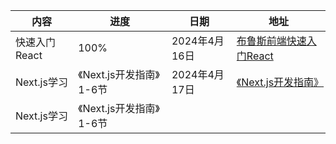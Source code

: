 
| 内容        | 进度                | 日期         | 地址                                                                                                                                                                                  |
| --------- | ----------------- | ---------- | ----------------------------------------------------------------------------------------------------------------------------------------------------------------------------------- |
| 快速入门React | 100%              | 2024年4月16日 | [布鲁斯前端快速入门React](https://www.bilibili.com/video/BV1764y1z7pb/?spm_id_from=333.1007.top_right_bar_window_custom_collection.content.click&vd_source=5e407ab2fed16d22ec92fa8db030ffef) |
| Next.js学习 | 《Next.js开发指南》1-6节 | 2024年4月17日 | [《Next.js开发指南》](https://juejin.cn/book/7307859898316881957/section/7308914343129645065)                                                                                             |
| Next.js学习 | 《Next.js开发指南》1-6节 |            |                                                                                                                                                                                     |

